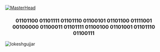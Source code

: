 [![MasterHead](https://w.wallhaven.cc/full/zy/wallhaven-zyj28v.jpg)](https://github.com/LokeshGujjar)
<h3 align="center">01101100 01101111 01101110 01100101 01101100 01111001 00100000 01100011 01101111 01100100 01101001 01101110 01100111</h3>

<p><img align="center" src="https://github-readme-stats.vercel.app/api/top-langs?username=lokeshgujjar&show_icons=true&locale=en&layout=compact" alt="lokeshgujjar" /></p>




